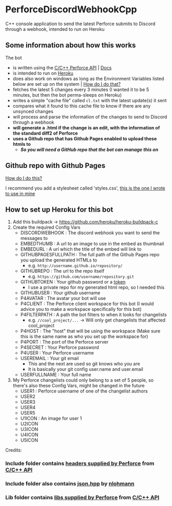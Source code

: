 # PerforceDiscordWebhookCpp
C++ console application to send the latest Perforce submits to Discord through a webhook, intended to run on Heroku

## Some information about how this works
The bot
- is written using the [C/C++ Perforce API](https://www.perforce.com/downloads/helix-core-c/c-api) | [Docs](https://www.perforce.com/manuals/p4api/Content/P4API/Home-p4api.html)
- is intended to run on [Heroku](https://www.heroku.com/)
- does also work on windows as long as the Environment Variables listed below are set up on the system | [How do I do that?](http://www.dowdandassociates.com/blog/content/howto-set-an-environment-variable-in-windows/)
- fetches the latest 5 changes every 3 minutes (I wanted it to be 5 minutes, but then the bot perma-sleeps on Heroku)
- writes a simple "cache file" called `cl.txt` with the latest update(s) it sent
- compares what it found to this cache file to know if there are any unsynced changes
- will process and parse the information of the changes to send to Discord through a webhook
- **will generate a .html if the change is an edit, with the information of the standard diff2 of Perforce**
- **uses a Github repo that has Github Pages enabled to upload these htmls to**
  - **_So you will need a GitHub repo that the bot can manage this on_**

## Github repo with Github Pages
[How do I do this?](https://pages.github.com/)

I recommend you add a stylesheet called 'styles.css', [this is the one I wrote to use in mine](PerforceDiscordWebhookCpp/Diffs/styles.css)

## How to set up Heroku for this bot
1. Add this buildpack -> https://github.com/heroku/heroku-buildpack-c
2. Create the required Config Vars
    - DISCORDWEBHOOK : The discord webhook you want to send the messages to
    - EMBEDTHUMB : A url to an image to use in the embed as thumbnail
    - EMBEDURL : A url which the title of the embed will link to
    - GITHUBPAGESFULLPATH : The full path of the Github Pages repo you upload the generated HTMLs to
      - e.g. `http://username.github.io/repository/`
    - GITHUBREPO : The url to the repo itself
      - e.g. `https://github.com/username/repository.git`
    - GITHUBTOKEN : Your github password or a [token](https://github.com/settings/tokens)
      - I use a private repo for my generated html repo, so I needed this
    - GITHUBUSER : Your github username
    - P4AVATAR : The avatar your bot will use
    - P4CLIENT : The Perforce client workspace for this bot (I would advice you to make a workspace specifically for this bot)
    - P4FILTERPATH : A path the bot filters to when it looks for changelists
      - e.g. `//cool_project/...` -> Will only get changelists that affected cool_project
    - P4HOST : The "host" that will be using the workspace (Make sure this is the same name as who you set up the workspace for)
    - P4PORT : The port of the Perforce server
    - P4SECRET : Your Perforce password
    - P4USER : Your Perforce username
    - USEREMAIL : Your git email
      - This and the next are used so git knows who you are
      - It is basically your git config user.name and user.email
    - USERFULLNAME : Your full name
3. My Perforce changelists could only belong to a set of 5 people, so there's also these Config Vars, might be changed in the future
    - USER1 : Perforce username of one of the changelist authors
    - USER2
    - USER3
    - USER4
    - USER5
    - U1ICON : An image for user 1
    - U2ICON
    - U3ICON
    - U4ICON
    - U5ICON

Credits:
### Include folder contains [headers supplied by Perforce](PerforceDiscordWebhookCpp/include/p4) from [C/C++ API](https://www.perforce.com/downloads/helix-core-c/c-api)
### Include folder also contains [json.hpp](PerforceDiscordWebhookCpp/include/json.hpp) by [nlohmann](https://github.com/nlohmann/)
### Lib folder contains [libs supplied by Perforce](PerforceDiscordWebhookCpp/lib) from [C/C++ API](https://www.perforce.com/downloads/helix-core-c/c-api)
